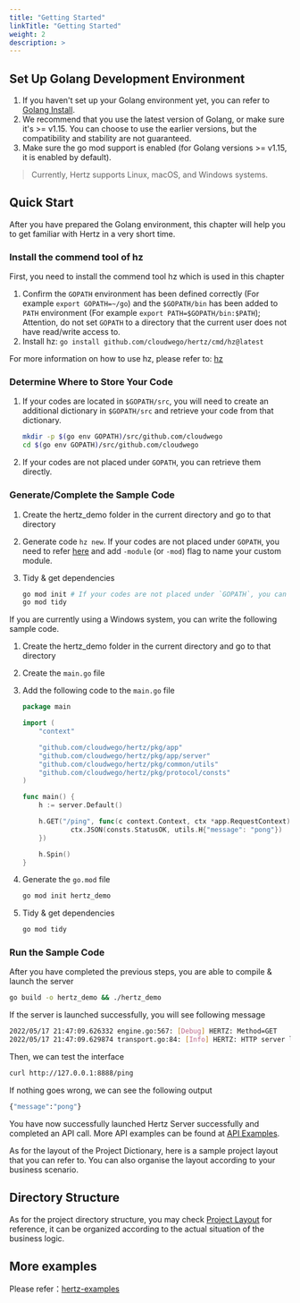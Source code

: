 ```yaml
---
title: "Getting Started"
linkTitle: "Getting Started"
weight: 2
description: >
---
```


## Set Up Golang Development Environment

1. If you haven't set up your Golang environment yet, you can refer to [Golang Install](https://golang.org/doc/install).
2. We recommend that you use the latest version of Golang, or make sure it's >= v1.15. You can choose to use the earlier versions, but the compatibility and stability are not guaranteed.
3. Make sure the go mod support is enabled (for Golang versions >= v1.15, it is enabled by default).

>Currently, Hertz supports Linux, macOS, and Windows systems.

## Quick Start

After you have prepared the Golang environment, this chapter will help you to get familiar with Hertz in a very short time.

### Install the commend tool of hz

First, you need to install the commend tool hz which is used in this chapter

1. Confirm the `GOPATH` environment has been defined correctly (For example `export GOPATH=~/go`)
and the `$GOPATH/bin` has been added to `PATH` environment (For example `export PATH=$GOPATH/bin:$PATH`);
Attention, do not set `GOPATH` to a directory that the current user does not have read/write access to.
2. Install hz: `go install github.com/cloudwego/hertz/cmd/hz@latest`

For more information on how to use hz, please refer to: [hz](https://www.cloudwego.io/zh/docs/hertz/tutorials/toolkit/usage/)

### Determine Where to Store Your Code

1. If your codes are located in `$GOPATH/src`, you will need to create an additional dictionary in `$GOPATH/src` and retrieve your code from that dictionary.

    ```bash
    mkdir -p $(go env GOPATH)/src/github.com/cloudwego
    cd $(go env GOPATH)/src/github.com/cloudwego
    ```

2. If your codes are not placed under `GOPATH`, you can retrieve them directly.

### Generate/Complete the Sample Code

1. Create the hertz_demo folder in the current directory and go to that directory
2. Generate code `hz new`. If your codes are not placed under `GOPATH`, you need to refer [here](https://www.cloudwego.io/docs/hertz/tutorials/toolkit/usage/usage/) and add `-module` (or `-mod`) flag to name your custom module.
3. Tidy & get dependencies

    ```bash
    go mod init # If your codes are not placed under `GOPATH`, you can skip `go mod init`.
    go mod tidy
    ```

If you are currently using a Windows system, you can write the following sample code.

1. Create the hertz_demo folder in the current directory and go to that directory
2. Create the `main.go` file
3. Add the following code to the `main.go` file

    ```go
    package main

    import (
        "context"

        "github.com/cloudwego/hertz/pkg/app"
        "github.com/cloudwego/hertz/pkg/app/server"
        "github.com/cloudwego/hertz/pkg/common/utils"
        "github.com/cloudwego/hertz/pkg/protocol/consts"
    )

    func main() {
        h := server.Default()

        h.GET("/ping", func(c context.Context, ctx *app.RequestContext) {
                ctx.JSON(consts.StatusOK, utils.H{"message": "pong"})
        })

        h.Spin()
    }
    ```

4. Generate the `go.mod` file

    ```bash
    go mod init hertz_demo
    ```

5. Tidy & get dependencies

    ```bash
    go mod tidy
    ```

### Run the Sample Code

After you have completed the previous steps, you are able to compile & launch the server

```bash
go build -o hertz_demo && ./hertz_demo
```

If the server is launched successfully, you will see following message

```bash
2022/05/17 21:47:09.626332 engine.go:567: [Debug] HERTZ: Method=GET    absolutePath=/ping   --> handlerName=main.main.func1 (num=2 handlers)
2022/05/17 21:47:09.629874 transport.go:84: [Info] HERTZ: HTTP server listening on address=[::]:8888
```

Then, we can test the interface

```bash
curl http://127.0.0.1:8888/ping
```

If nothing goes wrong, we can see the following output

```bash
{"message":"pong"}
```

You have now successfully launched Hertz Server successfully and completed an API call. More API examples can be found at [API Examples](https://pkg.go.dev/github.com/cloudwego/hertz).

As for the layout of the Project Dictionary, here is a sample project layout that you can refer to. You can also organise the layout according to your business scenario.

## Directory Structure

As for the project directory structure, you may check [Project Layout](https://github.com/golang-standards/project-layout) for reference,
it can be organized according to the actual situation of the business logic.

## More examples

Please refer：[hertz-examples](https://github.com/cloudwego/hertz-examples)
